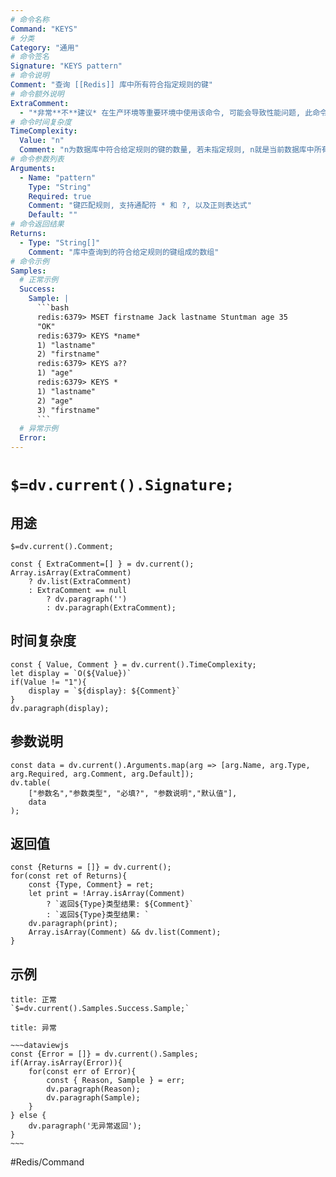 ```yaml
---
# 命令名称
Command: "KEYS"
# 分类
Category: "通用"
# 命令签名
Signature: "KEYS pattern"
# 命令说明
Comment: "查询 [[Redis]] 库中所有符合指定规则的键"
# 命令额外说明
ExtraComment:
  - "*非常**不**建议* 在生产环境等重要环境中使用该命令, 可能会导致性能问题, 此命令只应用于开发和调试, 如果在生产环境有在数据库中大量查询键的需求, 请使用 [[SCAN]] 命令或其他命令代替"
# 命令时间复杂度
TimeComplexity:
  Value: "n"
  Comment: "n为数据库中符合给定规则的键的数量, 若未指定规则, n就是当前数据库中所有键的数量"
# 命令参数列表
Arguments:
  - Name: "pattern"
    Type: "String"
    Required: true
    Comment: "键匹配规则, 支持通配符 * 和 ?, 以及正则表达式"
    Default: ""
# 命令返回结果
Returns:
  - Type: "String[]"
    Comment: "库中查询到的符合给定规则的键组成的数组"
# 命令示例
Samples:
  # 正常示例
  Success:
    Sample: |
      ```bash
      redis:6379> MSET firstname Jack lastname Stuntman age 35
      "OK"
      redis:6379> KEYS *name*
      1) "lastname"
      2) "firstname"
      redis:6379> KEYS a??
      1) "age"
      redis:6379> KEYS *
      1) "lastname"
      2) "age"
      3) "firstname"
      ```
  # 异常示例
  Error:
---
```


# `$=dv.current().Signature;`

## 用途
`$=dv.current().Comment;`

```dataviewjs
const { ExtraComment=[] } = dv.current();
Array.isArray(ExtraComment) 
	? dv.list(ExtraComment) 
	: ExtraComment == null 
		? dv.paragraph('') 
		: dv.paragraph(ExtraComment);
```

## 时间复杂度
```dataviewjs
const { Value, Comment } = dv.current().TimeComplexity;
let display = `O(${Value})`
if(Value != "1"){
	display = `${display}: ${Comment}`
}
dv.paragraph(display);
```

## 参数说明
```dataviewjs
const data = dv.current().Arguments.map(arg => [arg.Name, arg.Type, arg.Required, arg.Comment, arg.Default]);
dv.table(
	["参数名","参数类型", "必填?", "参数说明","默认值"],
	data
);
```

## 返回值
```dataviewjs
const {Returns = []} = dv.current();
for(const ret of Returns){
	const {Type, Comment} = ret;
	let print = !Array.isArray(Comment) 
		? `返回${Type}类型结果: ${Comment}`
		: `返回${Type}类型结果: `
	dv.paragraph(print);
	Array.isArray(Comment) && dv.list(Comment);
}
```

## 示例
```ad-success
title: 正常
`$=dv.current().Samples.Success.Sample;`
```

```ad-danger
title: 异常

~~~dataviewjs
const {Error = []} = dv.current().Samples;
if(Array.isArray(Error)){
	for(const err of Error){
		const { Reason, Sample } = err;
		dv.paragraph(Reason);
		dv.paragraph(Sample);
	}
} else {
	dv.paragraph('无异常返回');
}
~~~

```

#Redis/Command 